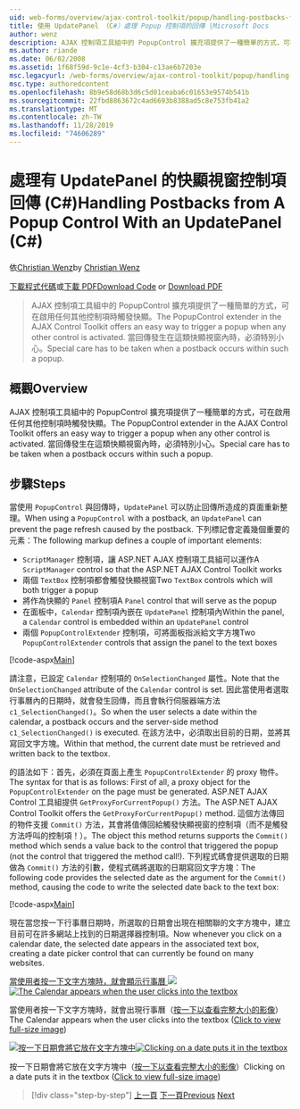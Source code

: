 ```yaml
---
uid: web-forms/overview/ajax-control-toolkit/popup/handling-postbacks-from-a-popup-control-with-an-updatepanel-cs
title: 使用 UpdatePanel （C#）處理 Popup 控制項的回傳 |Microsoft Docs
author: wenz
description: AJAX 控制項工具組中的 PopupControl 擴充項提供了一種簡單的方式，可在啟用任何其他控制項時觸發快顯。 必須特別小心 。
ms.author: riande
ms.date: 06/02/2008
ms.assetid: 1f68f59d-9c1e-4cf3-b304-c13ae6b7203e
msc.legacyurl: /web-forms/overview/ajax-control-toolkit/popup/handling-postbacks-from-a-popup-control-with-an-updatepanel-cs
msc.type: authoredcontent
ms.openlocfilehash: 8b9e58d68b3d6c5d01ceaba6c01653e9574b541b
ms.sourcegitcommit: 22fbd8863672c4ad6693b8388ad5c8e753fb41a2
ms.translationtype: MT
ms.contentlocale: zh-TW
ms.lasthandoff: 11/28/2019
ms.locfileid: "74606289"
---
```

# <a name="handling-postbacks-from-a-popup-control-with-an-updatepanel-c"></a><span data-ttu-id="59b2a-104">處理有 UpdatePanel 的快顯視窗控制項回傳 (C#)</span><span class="sxs-lookup"><span data-stu-id="59b2a-104">Handling Postbacks from A Popup Control With an UpdatePanel (C#)</span></span>

<span data-ttu-id="59b2a-105">依[Christian Wenz](https://github.com/wenz)</span><span class="sxs-lookup"><span data-stu-id="59b2a-105">by [Christian Wenz](https://github.com/wenz)</span></span>

<span data-ttu-id="59b2a-106">[下載程式代碼](https://download.microsoft.com/download/9/3/f/93f8daea-bebd-4821-833b-95205389c7d0/PopupControl2.cs.zip)或[下載 PDF](https://download.microsoft.com/download/2/d/c/2dc10e34-6983-41d4-9c08-f78f5387d32b/popupcontrol2CS.pdf)</span><span class="sxs-lookup"><span data-stu-id="59b2a-106">[Download Code](https://download.microsoft.com/download/9/3/f/93f8daea-bebd-4821-833b-95205389c7d0/PopupControl2.cs.zip) or [Download PDF](https://download.microsoft.com/download/2/d/c/2dc10e34-6983-41d4-9c08-f78f5387d32b/popupcontrol2CS.pdf)</span></span>

> <span data-ttu-id="59b2a-107">AJAX 控制項工具組中的 PopupControl 擴充項提供了一種簡單的方式，可在啟用任何其他控制項時觸發快顯。</span><span class="sxs-lookup"><span data-stu-id="59b2a-107">The PopupControl extender in the AJAX Control Toolkit offers an easy way to trigger a popup when any other control is activated.</span></span> <span data-ttu-id="59b2a-108">當回傳發生在這類快顯視窗內時，必須特別小心。</span><span class="sxs-lookup"><span data-stu-id="59b2a-108">Special care has to be taken when a postback occurs within such a popup.</span></span>

## <a name="overview"></a><span data-ttu-id="59b2a-109">概觀</span><span class="sxs-lookup"><span data-stu-id="59b2a-109">Overview</span></span>

<span data-ttu-id="59b2a-110">AJAX 控制項工具組中的 PopupControl 擴充項提供了一種簡單的方式，可在啟用任何其他控制項時觸發快顯。</span><span class="sxs-lookup"><span data-stu-id="59b2a-110">The PopupControl extender in the AJAX Control Toolkit offers an easy way to trigger a popup when any other control is activated.</span></span> <span data-ttu-id="59b2a-111">當回傳發生在這類快顯視窗內時，必須特別小心。</span><span class="sxs-lookup"><span data-stu-id="59b2a-111">Special care has to be taken when a postback occurs within such a popup.</span></span>

## <a name="steps"></a><span data-ttu-id="59b2a-112">步驟</span><span class="sxs-lookup"><span data-stu-id="59b2a-112">Steps</span></span>

<span data-ttu-id="59b2a-113">當使用 `PopupControl` 與回傳時，`UpdatePanel` 可以防止回傳所造成的頁面重新整理。</span><span class="sxs-lookup"><span data-stu-id="59b2a-113">When using a `PopupControl` with a postback, an `UpdatePanel` can prevent the page refresh caused by the postback.</span></span> <span data-ttu-id="59b2a-114">下列標記會定義幾個重要的元素：</span><span class="sxs-lookup"><span data-stu-id="59b2a-114">The following markup defines a couple of important elements:</span></span>

- <span data-ttu-id="59b2a-115">`ScriptManager` 控制項，讓 ASP.NET AJAX 控制項工具組可以運作</span><span class="sxs-lookup"><span data-stu-id="59b2a-115">A `ScriptManager` control so that the ASP.NET AJAX Control Toolkit works</span></span>
- <span data-ttu-id="59b2a-116">兩個 `TextBox` 控制項都會觸發快顯視窗</span><span class="sxs-lookup"><span data-stu-id="59b2a-116">Two `TextBox` controls which will both trigger a popup</span></span>
- <span data-ttu-id="59b2a-117">將作為快顯的 `Panel` 控制項</span><span class="sxs-lookup"><span data-stu-id="59b2a-117">A `Panel` control that will serve as the popup</span></span>
- <span data-ttu-id="59b2a-118">在面板中，`Calendar` 控制項內嵌在 `UpdatePanel` 控制項內</span><span class="sxs-lookup"><span data-stu-id="59b2a-118">Within the panel, a `Calendar` control is embedded within an `UpdatePanel` control</span></span>
- <span data-ttu-id="59b2a-119">兩個 `PopupControlExtender` 控制項，可將面板指派給文字方塊</span><span class="sxs-lookup"><span data-stu-id="59b2a-119">Two `PopupControlExtender` controls that assign the panel to the text boxes</span></span>

[!code-aspx[Main](handling-postbacks-from-a-popup-control-with-an-updatepanel-cs/samples/sample1.aspx)]

<span data-ttu-id="59b2a-120">請注意，已設定 `Calendar` 控制項的 `OnSelectionChanged` 屬性。</span><span class="sxs-lookup"><span data-stu-id="59b2a-120">Note that the `OnSelectionChanged` attribute of the `Calendar` control is set.</span></span> <span data-ttu-id="59b2a-121">因此當使用者選取行事曆內的日期時，就會發生回傳，而且會執行伺服器端方法 `c1_SelectionChanged()`。</span><span class="sxs-lookup"><span data-stu-id="59b2a-121">So when the user selects a date within the calendar, a postback occurs and the server-side method `c1_SelectionChanged()` is executed.</span></span> <span data-ttu-id="59b2a-122">在該方法中，必須取出目前的日期，並將其寫回文字方塊。</span><span class="sxs-lookup"><span data-stu-id="59b2a-122">Within that method, the current date must be retrieved and written back to the textbox.</span></span>

<span data-ttu-id="59b2a-123">的語法如下：首先，必須在頁面上產生 `PopupControlExtender` 的 proxy 物件。</span><span class="sxs-lookup"><span data-stu-id="59b2a-123">The syntax for that is as follows: First of all, a proxy object for the `PopupControlExtender` on the page must be generated.</span></span> <span data-ttu-id="59b2a-124">ASP.NET AJAX Control 工具組提供 `GetProxyForCurrentPopup()` 方法。</span><span class="sxs-lookup"><span data-stu-id="59b2a-124">The ASP.NET AJAX Control Toolkit offers the `GetProxyForCurrentPopup()` method.</span></span> <span data-ttu-id="59b2a-125">這個方法傳回的物件支援 `Commit()` 方法，其會將值傳回給觸發快顯視窗的控制項（而不是觸發方法呼叫的控制項！）。</span><span class="sxs-lookup"><span data-stu-id="59b2a-125">The object this method returns supports the `Commit()` method which sends a value back to the control that triggered the popup (not the control that triggered the method call!).</span></span> <span data-ttu-id="59b2a-126">下列程式碼會提供選取的日期做為 `Commit()` 方法的引數，使程式碼將選取的日期寫回文字方塊：</span><span class="sxs-lookup"><span data-stu-id="59b2a-126">The following code provides the selected date as the argument for the `Commit()` method, causing the code to write the selected date back to the text box:</span></span>

[!code-aspx[Main](handling-postbacks-from-a-popup-control-with-an-updatepanel-cs/samples/sample2.aspx)]

<span data-ttu-id="59b2a-127">現在當您按一下行事曆日期時，所選取的日期會出現在相關聯的文字方塊中，建立目前可在許多網站上找到的日期選擇器控制項。</span><span class="sxs-lookup"><span data-stu-id="59b2a-127">Now whenever you click on a calendar date, the selected date appears in the associated text box, creating a date picker control that can currently be found on many websites.</span></span>

<span data-ttu-id="59b2a-128">[當使用者按一下文字方塊時，就會顯示行事曆 ![](handling-postbacks-from-a-popup-control-with-an-updatepanel-cs/_static/image2.png)](handling-postbacks-from-a-popup-control-with-an-updatepanel-cs/_static/image1.png)</span><span class="sxs-lookup"><span data-stu-id="59b2a-128">[![The Calendar appears when the user clicks into the textbox](handling-postbacks-from-a-popup-control-with-an-updatepanel-cs/_static/image2.png)](handling-postbacks-from-a-popup-control-with-an-updatepanel-cs/_static/image1.png)</span></span>

<span data-ttu-id="59b2a-129">當使用者按一下文字方塊時，就會出現行事曆（[按一下以查看完整大小的影像](handling-postbacks-from-a-popup-control-with-an-updatepanel-cs/_static/image3.png)）</span><span class="sxs-lookup"><span data-stu-id="59b2a-129">The Calendar appears when the user clicks into the textbox ([Click to view full-size image](handling-postbacks-from-a-popup-control-with-an-updatepanel-cs/_static/image3.png))</span></span>

<span data-ttu-id="59b2a-130">[![按一下日期會將它放在文字方塊中](handling-postbacks-from-a-popup-control-with-an-updatepanel-cs/_static/image5.png)](handling-postbacks-from-a-popup-control-with-an-updatepanel-cs/_static/image4.png)</span><span class="sxs-lookup"><span data-stu-id="59b2a-130">[![Clicking on a date puts it in the textbox](handling-postbacks-from-a-popup-control-with-an-updatepanel-cs/_static/image5.png)](handling-postbacks-from-a-popup-control-with-an-updatepanel-cs/_static/image4.png)</span></span>

<span data-ttu-id="59b2a-131">按一下日期會將它放在文字方塊中（[按一下以查看完整大小的影像](handling-postbacks-from-a-popup-control-with-an-updatepanel-cs/_static/image6.png)）</span><span class="sxs-lookup"><span data-stu-id="59b2a-131">Clicking on a date puts it in the textbox ([Click to view full-size image](handling-postbacks-from-a-popup-control-with-an-updatepanel-cs/_static/image6.png))</span></span>

> [!div class="step-by-step"]
> <span data-ttu-id="59b2a-132">[上一頁](using-multiple-popup-controls-cs.md)
> [下一頁](handling-postbacks-from-a-popup-control-without-an-updatepanel-cs.md)</span><span class="sxs-lookup"><span data-stu-id="59b2a-132">[Previous](using-multiple-popup-controls-cs.md)
[Next](handling-postbacks-from-a-popup-control-without-an-updatepanel-cs.md)</span></span>
